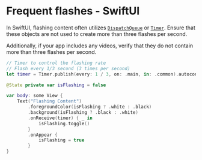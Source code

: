 # Frequent flashes - SwiftUI

In SwiftUI, flashing content often utilizes [`DispatchQueue`](https://developer.apple.com/documentation/dispatch/dispatchqueue) or [`Timer`](https://developer.apple.com/documentation/foundation/timer). Ensure that these objects are not used to create more than three flashes per second.

Additionally, if your app includes any videos, verify that they do not contain more than three flashes per second.

```swift
// Timer to control the flashing rate
// Flash every 1/3 second (3 times per second)
let timer = Timer.publish(every: 1 / 3, on: .main, in: .common).autoconnect()

@State private var isFlashing = false

var body: some View {
    Text("Flashing Content")
        .foregroundColor(isFlashing ? .white : .black)
        .background(isFlashing ? .black : .white)
        .onReceive(timer) { _ in
            isFlashing.toggle()
        }
        .onAppear {
            isFlashing = true
        }
}
```
